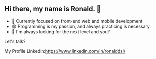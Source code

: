## Hi there, my name is Ronald. 👋


-  🔭  Currently focused on front-end web and mobile development
-  😄 Programming is my passion, and always practicing is necessary.
-  💬 I'm always looking for the next level and you?


Let's talk?

My Profile Linkedin:https://www.linkedin.com/in/ronalddsi/
